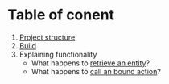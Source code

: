 # Table of conent
1. [Project structure](Project-Structure.md)  
1. [Build](Build.md)  
1. Explaining functionality  
    * What happens to [retrieve an entity](Explaining1.md#ReadEntityOrEntityCollection)?  
    * What happens to [call an bound action](Explaining1.md#CallBoundAction)?  



